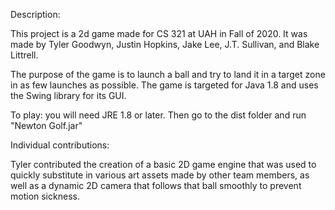 Description:

This project is a 2d game made for CS 321 at UAH in Fall of 2020.  It was made by Tyler Goodwyn, Justin Hopkins, Jake Lee, J.T. Sullivan, and Blake Littrell.

The purpose of the game is to launch a ball and try to land it in a target zone in as few launches as possible.  The game is targeted for Java 1.8 and uses the Swing library for its GUI.

To play: you will need JRE 1.8 or later. Then go to the dist folder and run "Newton Golf.jar"

Individual contributions:

Tyler contributed the creation of a basic 2D game engine that was used to quickly substitute in various art assets made by other team members, as well as a dynamic 2D camera that follows that ball smoothly to prevent motion sickness.

